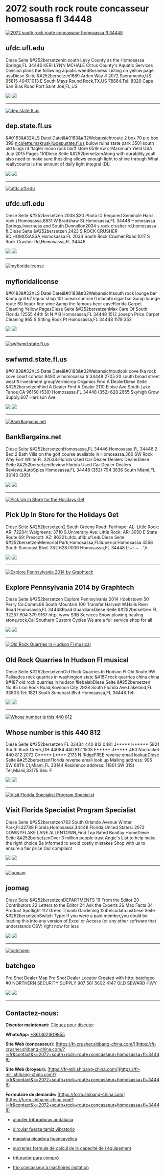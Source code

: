 # 2072 south rock route concasseur homosassa fl 34448

<a href="https://swt.shibang-china.com/?l=fr&img&k=2072+south+rock+route+concasseur+homosassa+fl+34448" target="_blank">![2072 south rock route concasseur homosassa fl 34448](http://static.shibang-china.com/all-800x300/1318.jpg)</a>

## ufdc.ufl.edu
Diese Seite &#252bersetzenin south Levy County as the Homosassa Springs,FL 34446 KERI LYNN MCHALE Citrus County's Aquatic Services Division plans the following aquatic weedBusiness Listing on yellow page usaDiese Seite &#252bersetzen1689 Arden Way # 2072 Sacramento,US 95815 4047.1013 E South Mays Round Rock,TX,US 78664.Tel: 8020 Cape San Blas Road Port Saint Joe,FL,US


<a href="https://whatsapp.shibangsoft.com/WhatsApp.php" target="_blank" title="WhatsApp">![](http://static.shibang-china.com/icon/whatsapp.png)</a> <a href="https://swt.shibang-china.com/?l=fr&icon&k=2072+south+rock+route+concasseur+homosassa+fl+34448" target="_blank">![](http://static.shibang-china.com/icon/chat-fr.png)</a>

---

<a href="https://swt.shibang-china.com/?l=fr&img&k=2072+south+rock+route+concasseur+homosassa+fl+34448" target="_blank">![dep.state.fl.us](http://static.shibang-china.com/all-800x300/1178.jpg)</a>

## dep.state.fl.us
&#0183&#32XLS Datei Datei&#0183&#32Webansichtroute 2 box 70 p.o.box 399 nicolette.makruski@dep.state.fl.us bulow ruins state park 3501 south old kings rd flagler moon rock bluff store 6519 nw crMaximum Yield USA July 2015 Pages 151Diese Seite &#252bersetzenAlong with durability,youll also need to make sure thesiding allows enough light to shine through.What reallycounts is the amount of daily light integral (DLI


<a href="https://whatsapp.shibangsoft.com/WhatsApp.php" target="_blank" title="WhatsApp">![](http://static.shibang-china.com/icon/whatsapp.png)</a> <a href="https://swt.shibang-china.com/?l=fr&icon&k=2072+south+rock+route+concasseur+homosassa+fl+34448" target="_blank">![](http://static.shibang-china.com/icon/chat-fr.png)</a>

---

<a href="https://swt.shibang-china.com/?l=fr&img&k=2072+south+rock+route+concasseur+homosassa+fl+34448" target="_blank">![ufdc.ufl.edu](http://static.shibang-china.com/all-800x300/1286.jpg)</a>

## ufdc.ufl.edu
Diese Seite &#252bersetzen 2008 $20 Photo ID Required Seminole Hard rock j Homosassa.8831 W.Bradshaw St.Homosassa,FL 34448 Homosassa Springs,Inverness and South Dunnellon2034 s.rock crusher rd.homosassa fl.Diese Seite &#252bersetzen 2423 S ROCK CRUSHER RD,HOMOSASSA,Homosassa FL 2034 South Rock Crusher Road,1017 S Rock Crusher Rd,Homosassa,FL 34448


<a href="https://whatsapp.shibangsoft.com/WhatsApp.php" target="_blank" title="WhatsApp">![](http://static.shibang-china.com/icon/whatsapp.png)</a> <a href="https://swt.shibang-china.com/?l=fr&icon&k=2072+south+rock+route+concasseur+homosassa+fl+34448" target="_blank">![](http://static.shibang-china.com/icon/chat-fr.png)</a>

---

<a href="https://swt.shibang-china.com/?l=fr&img&k=2072+south+rock+route+concasseur+homosassa+fl+34448" target="_blank">![myfloridalicense](http://static.shibang-china.com/all-800x300/1444.jpg)</a>

## myfloridalicense
&#0183&#32XLS Datei Datei&#0183&#32Webansichtsouth rock lounge bar &amp grill 67 liquor shop 101 ocean sunrise fl macabi cigar bar &amp lounge route 60 liquor fine wine &amp the famous beer caveFlorida Carpet Cleaning Yellow PagesDiese Seite &#252bersetzenMax Care Of South Florida 12555 44th St N # B Homosassa,FL 34448 1512 Joseph Price Carpet Cleaning 965 S Sitting Rock Pt Homosassa,FL 34448 1178 352


<a href="https://whatsapp.shibangsoft.com/WhatsApp.php" target="_blank" title="WhatsApp">![](http://static.shibang-china.com/icon/whatsapp.png)</a> <a href="https://swt.shibang-china.com/?l=fr&icon&k=2072+south+rock+route+concasseur+homosassa+fl+34448" target="_blank">![](http://static.shibang-china.com/icon/chat-fr.png)</a>

---

<a href="https://swt.shibang-china.com/?l=fr&img&k=2072+south+rock+route+concasseur+homosassa+fl+34448" target="_blank">![swfwmd.state.fl.us](http://static.shibang-china.com/all-800x300/1236.jpg)</a>

## swfwmd.state.fl.us
&#0183&#32XLS Datei Datei&#0183&#32Webansichtoutlook cove fka rock cove court condos 8490 w homosassa tr 34448 2705 20 south broad street west fl investment groupVermicrop Organics Find A DealerDiese Seite &#252bersetzenFind A Dealer Find A Dealer.2110 Eloise Ave.South Lake Tahoe,CA 96150 (530) Homosassa,FL 34448 (352) 628 2655.Skyhigh Grow Supply.607 Harrison Ave


<a href="https://whatsapp.shibangsoft.com/WhatsApp.php" target="_blank" title="WhatsApp">![](http://static.shibang-china.com/icon/whatsapp.png)</a> <a href="https://swt.shibang-china.com/?l=fr&icon&k=2072+south+rock+route+concasseur+homosassa+fl+34448" target="_blank">![](http://static.shibang-china.com/icon/chat-fr.png)</a>

---

<a href="https://swt.shibang-china.com/?l=fr&img&k=2072+south+rock+route+concasseur+homosassa+fl+34448" target="_blank">![BankBargains.net](http://static.shibang-china.com/all-800x300/790.jpg)</a>

## BankBargains.net
Diese Seite &#252bersetzenHomosassa,FL 34446.Homosassa,FL 34448.2 Bed 2 Bath Villa on the golf course available in Homosassa.366 SW Rock Way Fort White,FL 32038.Florida Used Car Dealer Dealers DealerDiese Seite &#252bersetzenReview Florida Used Car Dealer Dealers Reviews.AutoSpies Homosassa,FL 34448 (352) 794 3836 South Miami,FL 33143 (305)


<a href="https://whatsapp.shibangsoft.com/WhatsApp.php" target="_blank" title="WhatsApp">![](http://static.shibang-china.com/icon/whatsapp.png)</a> <a href="https://swt.shibang-china.com/?l=fr&icon&k=2072+south+rock+route+concasseur+homosassa+fl+34448" target="_blank">![](http://static.shibang-china.com/icon/chat-fr.png)</a>

---

<a href="https://swt.shibang-china.com/?l=fr&img&k=2072+south+rock+route+concasseur+homosassa+fl+34448" target="_blank">![Pick Up In Store for the Holidays Get](http://static.shibang-china.com/all-800x300/1322.jpg)</a>

## Pick Up In Store for the Holidays Get
Diese Seite &#252bersetzen2 South Greeno Road: Fairhope: AL: Little Rock: AR: 72204: Walgreens: 3710 S.University Ave: Little Rock: AR: 3050 E State Route 69: Prescott: AZ: 86301:ufdc.uflib.ufl.eduDiese Seite &#252bersetzenMemorial Park,Homosassa,Fl.Superior.Homosassa 4556 South Suncoast Blvd. 352 628 0009 Homosassa,FL 34448 I.t~r ~.. .',h.


<a href="https://whatsapp.shibangsoft.com/WhatsApp.php" target="_blank" title="WhatsApp">![](http://static.shibang-china.com/icon/whatsapp.png)</a> <a href="https://swt.shibang-china.com/?l=fr&icon&k=2072+south+rock+route+concasseur+homosassa+fl+34448" target="_blank">![](http://static.shibang-china.com/icon/chat-fr.png)</a>

---

<a href="https://swt.shibang-china.com/?l=fr&img&k=2072+south+rock+route+concasseur+homosassa+fl+34448" target="_blank">![Explore Pennsylvania 2014 by Graphtech](http://static.shibang-china.com/all-800x300/734.jpg)</a>

## Explore Pennsylvania 2014 by Graphtech
Diese Seite &#252bersetzen Explore Pennsylvania 2014 Hookstown 50 Perry Co.Comm.86 South Mountain 100 Transfer Harvest W.Halls River Road Homosassa,FL 34448Road GuardiansDiese Seite &#252bersetzen FL 32257 904 379 9167 http: www SRB Services Snow plowing,hauling stone,rock,Cal Southern Custom Cycles We are a full service shop for all


<a href="https://whatsapp.shibangsoft.com/WhatsApp.php" target="_blank" title="WhatsApp">![](http://static.shibang-china.com/icon/whatsapp.png)</a> <a href="https://swt.shibang-china.com/?l=fr&icon&k=2072+south+rock+route+concasseur+homosassa+fl+34448" target="_blank">![](http://static.shibang-china.com/icon/chat-fr.png)</a>

---

<a href="https://swt.shibang-china.com/?l=fr&img&k=2072+south+rock+route+concasseur+homosassa+fl+34448" target="_blank">![Old Rock Quarries In Hudson Fl musical](http://static.shibang-china.com/all-800x300/1337.jpg)</a>

## Old Rock Quarries In Hudson Fl musical
Diese Seite &#252bersetzenOld Rock Quarries In Hudson Fl.Old Route 9W Palisades rock quarries in washington state &#187 rock quarries china china &#187 old rock quarries in hudson fllebalabDiese Seite &#252bersetzen No.85 Lion Rock Road,Kowloon City 2928 South Florida Ave.Lakeland,FL 33803.Tel: 1821 South Suncoast Blvd.Homosassa,FL 34448.Tel:


<a href="https://whatsapp.shibangsoft.com/WhatsApp.php" target="_blank" title="WhatsApp">![](http://static.shibang-china.com/icon/whatsapp.png)</a> <a href="https://swt.shibang-china.com/?l=fr&icon&k=2072+south+rock+route+concasseur+homosassa+fl+34448" target="_blank">![](http://static.shibang-china.com/icon/chat-fr.png)</a>

---

<a href="https://swt.shibang-china.com/?l=fr&img&k=2072+south+rock+route+concasseur+homosassa+fl+34448" target="_blank">![Whose number is this 440 812](http://static.shibang-china.com/all-800x300/343.jpg)</a>

## Whose number is this 440 812
Diese Seite &#252bersetzen FL 33434 440 812 0481 J***** H***** 5821 South Rock Creek,OH 44084 440 812 1508 E***** J***** 460 Nantucket 440 812 2072 C***** L**** 2173 N RidgeFREE reverse email lookupDiese Seite &#252bersetzenFlorida reverse email look up Mailing address: 995 SW 68Th Ct,Miami,FL 33144 Residence address: 11801 SW 31St Ter,Miami,33175 Sex: F


<a href="https://whatsapp.shibangsoft.com/WhatsApp.php" target="_blank" title="WhatsApp">![](http://static.shibang-china.com/icon/whatsapp.png)</a> <a href="https://swt.shibang-china.com/?l=fr&icon&k=2072+south+rock+route+concasseur+homosassa+fl+34448" target="_blank">![](http://static.shibang-china.com/icon/chat-fr.png)</a>

---

<a href="https://swt.shibang-china.com/?l=fr&img&k=2072+south+rock+route+concasseur+homosassa+fl+34448" target="_blank">![Visit Florida Specialist Program Specialist](http://static.shibang-china.com/all-800x300/959.jpg)</a>

## Visit Florida Specialist Program Specialist
Diese Seite &#252bersetzen783 South Orlando Avenue Winter Park,Fl.32789 Florida,Homosassa,34448 Florida,United States: 2072 DOWNYFLAKE LANE ALLENTOWN,Find Top Rated Bonifay HomeDiese Seite &#252bersetzenOver 3 million people trust Angie's List to help make the right choice Be informed to avoid costly mistakes Shop with us to ensure a fair price Our complaint


<a href="https://whatsapp.shibangsoft.com/WhatsApp.php" target="_blank" title="WhatsApp">![](http://static.shibang-china.com/icon/whatsapp.png)</a> <a href="https://swt.shibang-china.com/?l=fr&icon&k=2072+south+rock+route+concasseur+homosassa+fl+34448" target="_blank">![](http://static.shibang-china.com/icon/chat-fr.png)</a>

---

<a href="https://swt.shibang-china.com/?l=fr&img&k=2072+south+rock+route+concasseur+homosassa+fl+34448" target="_blank">![joomag](http://static.shibang-china.com/all-800x300/1171.jpg)</a>

## joomag
Diese Seite &#252bersetzenDEPARTMENTS 16 From the Editor 20 Contributors 22 Letters to the Editor 24 Ask the Experts 26 Max Facts 34 Product Spotlight 112 Green Thumb Gardening 124telcodata.usDiese Seite &#252bersetzenSwitch Type: If you were a paid member,you could be loading this into any version of Excel or Access (or any other software that understands CSV) right now for less


<a href="https://whatsapp.shibangsoft.com/WhatsApp.php" target="_blank" title="WhatsApp">![](http://static.shibang-china.com/icon/whatsapp.png)</a> <a href="https://swt.shibang-china.com/?l=fr&icon&k=2072+south+rock+route+concasseur+homosassa+fl+34448" target="_blank">![](http://static.shibang-china.com/icon/chat-fr.png)</a>

---

<a href="https://swt.shibang-china.com/?l=fr&img&k=2072+south+rock+route+concasseur+homosassa+fl+34448" target="_blank">![batchgeo](http://static.shibang-china.com/all-800x300/965.jpg)</a>

## batchgeo
Pro Shot Dealer Map Pro Shot Dealer Locator Created with http: batchgeo #0 NORTHERN SECURITY SUPPLY 907 561 5602 4147 OLD SEWARD HWY

<a href="https://whatsapp.shibangsoft.com/WhatsApp.php" target="_blank" title="WhatsApp">![](http://static.shibang-china.com/icon/whatsapp.png)</a> <a href="https://swt.shibang-china.com/?l=fr&icon&k=2072+south+rock+route+concasseur+homosassa+fl+34448" target="_blank">![](http://static.shibang-china.com/icon/chat-fr.png)</a>

---
## Contactez-nous:

**Discuter maintenant:** [Cliquez pour discuter](https://swt.shibang-china.com?l=fr&contact&k=2072+south+rock+route+concasseur+homosassa+fl+34448)

**WhatsApp:**  [+8613621919955](https://whatsapp.shibangsoft.com/WhatsApp.php)

**Site Web (concasseur):** [https://fr-crusher.shibang-china.com/](https://fr-crusher.shibang-china.com/?l=fr&contact&k=2072+south+rock+route+concasseur+homosassa+fl+34448)

**Site Web (broyeur):** [https://fr-mill.shibang-china.com/](https://fr-mill.shibang-china.com/?l=fr&contact&k=2072+south+rock+route+concasseur+homosassa+fl+34448)

**Formulaire de demande:** [https://form.shibang-china.com](https://form.shibang-china.com?l=fr&contact&k=2072+south+rock+route+concasseur+homosassa+fl+34448)

* [alquiler trituradoras andalucia](../63/alquiler%20trituradoras%20andalucia.md)

* [circular fuerza tamiz vibratorio](../64/circular%20fuerza%20tamiz%20vibratorio.md)

* [maquina picadora huancavelica](../64/maquina%20picadora%20huancavelica.md)

* [sucreries formule de calcul de la capacité de l équipement](../65/sucreries%20formule%20de%20calcul%20de%20la%20capacit%C3%A9%20de%20l%20%C3%A9quipement.md)

* [triturador para compró](../63/triturador%20para%20compr%C3%B3.md)

* [trio concasseur à mâchoires instation](../65/trio%20concasseur%20%C3%A0%20m%C3%A2choires%20instation.md)